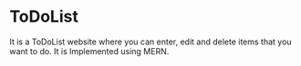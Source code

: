 # ToDoList
It is a ToDoList website where you can enter, edit and delete items that you want to do. It is Implemented using MERN.
